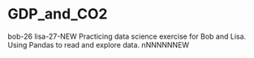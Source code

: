 # GDP_and_CO2
bob-26
lisa-27-NEW
Practicing data science exercise for Bob and Lisa.
Using Pandas to read and explore data.
nNNNNNNEW